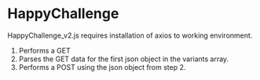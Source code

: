 # HappyChallenge

HappyChallenge_v2.js requires installation of axios to working environment.

1. Performs a GET
2. Parses the GET data for the first json object in the variants array.
3. Performs a POST using the json object from step 2.
